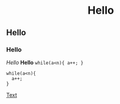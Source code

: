 <h1 align="center" >Hello</h1>

## Hello
### Hello
*Hello*
**Hello**
`while(a<n){
  a++;
}`

```
while(a<n){
  a++;
}
```
[Text](https://youtube.com)
